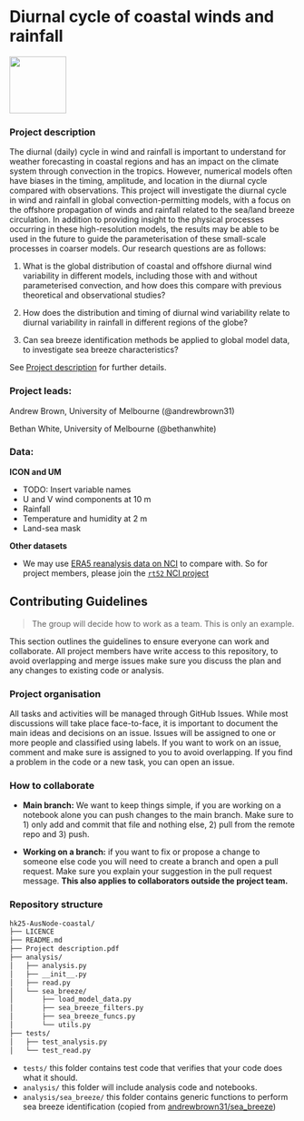 # Diurnal cycle of coastal winds and rainfall  

<img src='https://21centuryweather.org.au/wp-content/uploads/Hackathon-Image-WCRP-Positive-1536x736.jpg' align="centre" height="100" />


### **Project description**

The diurnal (daily) cycle in wind and rainfall is important to understand for weather forecasting in coastal regions and has an impact on the climate system through convection in the tropics. However, numerical models often have biases in the timing, amplitude, and location in the diurnal cycle compared with observations. This project will investigate the diurnal cycle in wind and rainfall in global convection-permitting models, with a focus on the offshore propagation of winds and rainfall related to the sea/land breeze circulation. In addition to providing insight to the physical processes occurring in these high-resolution models, the results may be able to be used in the future to guide the parameterisation of these small-scale processes in coarser models. Our research questions are as follows:

1) What is the global distribution of coastal and offshore diurnal wind variability in different models, including those with and without parameterised convection, and how does this compare with previous theoretical and observational studies?

2) How does the distribution and timing of diurnal wind variability relate to diurnal variability in rainfall in different regions of the globe?

3) Can sea breeze identification methods be applied to global model data, to investigate sea breeze characteristics?

See [Project description](/Project%20description.pdf) for further details.  

### **Project leads:** 

Andrew Brown, University of Melbourne (@andrewbrown31)

Bethan White, University of Melbourne (@bethanwhite)

<!-- **Project members:** name, affiliation/github username -->

<!-- **Collaborators:** list here other collaborators to the project. -->

### **Data:**

**ICON and UM**
* TODO: Insert variable names
* U and V wind components at 10 m
* Rainfall
* Temperature and humidity at 2 m
* Land-sea mask

**Other datasets**
* We may use [ERA5 reanalysis data on NCI](https://dx.doi.org/10.25914/5fb115a9abecf) to compare with. So for project members, please join the [```rt52``` NCI project](https://my.nci.org.au/mancini/project/rt52/join)

## Contributing Guidelines

> The group will decide how to work as a team. This is only an example. 

This section outlines the guidelines to ensure everyone can work and collaborate. All project members have write access to this repository, to avoid overlapping and merge issues make sure you discuss the plan and any changes to existing code or analysis.

### Project organisation

All tasks and activities will be managed through GitHub Issues. While most discussions will take place face-to-face, it is important to document the main ideas and decisions on an issue. Issues will be assigned to one or more people and classified using labels. If you want to work on an issue, comment and make sure is assigned to you to avoid overlapping. If you find a problem in the code or a new task, you can open an issue. 

### How to collaborate

* **Main branch:** We want to keep things simple, if you are working on a notebook alone you can push changes to the main branch. Make sure to 1) only add and commit that file and nothing else, 2) pull from the remote repo and 3) push.

* **Working on a branch:** if you want to fix or propose a change to someone else code you will need to create a branch and open a pull request. Make sure you explain your suggestion in the pull request message. **This also applies to collaborators outside the project team.**

### Repository structure

```bash
hk25-AusNode-coastal/
├── LICENCE
├── README.md
├── Project description.pdf
├── analysis/
│   ├── analysis.py
│   ├── __init__.py
│   ├── read.py
│   └── sea_breeze/
│       ├── load_model_data.py
│       ├── sea_breeze_filters.py
│       ├── sea_breeze_funcs.py
│       └── utils.py
├── tests/
│   ├── test_analysis.py
│   └── test_read.py

```
* `tests/` this folder contains test code that verifies that your code does what it should.
* `analysis/` this folder will include analysis code and notebooks.
* `analysis/sea_breeze/` this folder contains generic functions to perform sea breeze identification (copied from [andrewbrown31/sea_breeze](https://github.com/andrewbrown31/sea_breeze))

